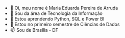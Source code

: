 - 👋 Oi, meu nome é Maria Eduarda Pereira de Arruda 
- 👀 Sou da área de Tecnologia da Informação 
- 🌱 Estou aprendendo Python, SQL e Power BI
- 💞️ Estou no primeiro semestre de Ciências de Dados 
- 📫 Sou de Brasília - DF

<!---
mariaarruda191/mariaarruda191 is a ✨ special ✨ repository because its `README.md` (this file) appears on your GitHub profile.
You can click the Preview link to take a look at your changes.
--->
